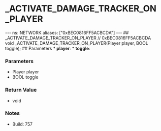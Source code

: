 # _ACTIVATE_DAMAGE_TRACKER_ON_PLAYER

--- ns: NETWORK aliases: ["0xBEC0816FF5ACBCDA"] --- ## _ACTIVATE_DAMAGE_TRACKER_ON_PLAYER  // 0xBEC0816FF5ACBCDA void _ACTIVATE_DAMAGE_TRACKER_ON_PLAYER(Player player, BOOL toggle);   ## Parameters * **player**: * **toggle**:

### Parameters
* Player player
* BOOL toggle

### Return Value
* void

### Notes
* Build: 757

